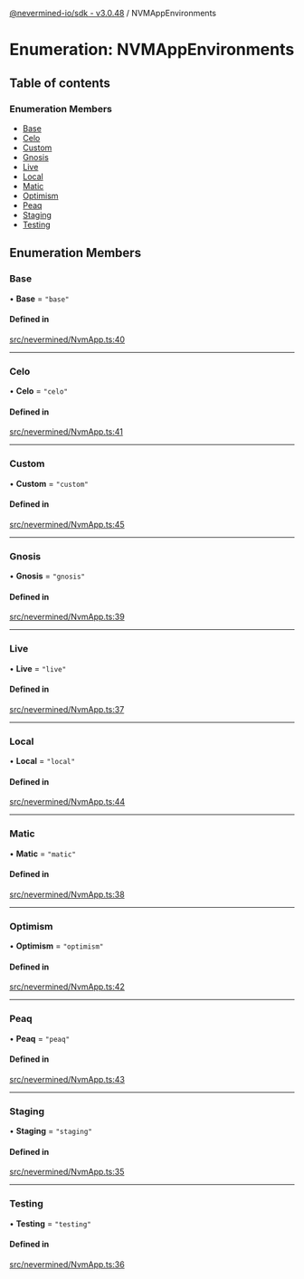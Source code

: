 [@nevermined-io/sdk - v3.0.48](../code-reference.md) / NVMAppEnvironments

# Enumeration: NVMAppEnvironments

## Table of contents

### Enumeration Members

- [Base](NVMAppEnvironments.md#base)
- [Celo](NVMAppEnvironments.md#celo)
- [Custom](NVMAppEnvironments.md#custom)
- [Gnosis](NVMAppEnvironments.md#gnosis)
- [Live](NVMAppEnvironments.md#live)
- [Local](NVMAppEnvironments.md#local)
- [Matic](NVMAppEnvironments.md#matic)
- [Optimism](NVMAppEnvironments.md#optimism)
- [Peaq](NVMAppEnvironments.md#peaq)
- [Staging](NVMAppEnvironments.md#staging)
- [Testing](NVMAppEnvironments.md#testing)

## Enumeration Members

### Base

• **Base** = `"base"`

#### Defined in

[src/nevermined/NvmApp.ts:40](https://github.com/nevermined-io/sdk-js/blob/1ce5860917b7655d893b7f6c0b24536829a7b839/src/nevermined/NvmApp.ts#L40)

---

### Celo

• **Celo** = `"celo"`

#### Defined in

[src/nevermined/NvmApp.ts:41](https://github.com/nevermined-io/sdk-js/blob/1ce5860917b7655d893b7f6c0b24536829a7b839/src/nevermined/NvmApp.ts#L41)

---

### Custom

• **Custom** = `"custom"`

#### Defined in

[src/nevermined/NvmApp.ts:45](https://github.com/nevermined-io/sdk-js/blob/1ce5860917b7655d893b7f6c0b24536829a7b839/src/nevermined/NvmApp.ts#L45)

---

### Gnosis

• **Gnosis** = `"gnosis"`

#### Defined in

[src/nevermined/NvmApp.ts:39](https://github.com/nevermined-io/sdk-js/blob/1ce5860917b7655d893b7f6c0b24536829a7b839/src/nevermined/NvmApp.ts#L39)

---

### Live

• **Live** = `"live"`

#### Defined in

[src/nevermined/NvmApp.ts:37](https://github.com/nevermined-io/sdk-js/blob/1ce5860917b7655d893b7f6c0b24536829a7b839/src/nevermined/NvmApp.ts#L37)

---

### Local

• **Local** = `"local"`

#### Defined in

[src/nevermined/NvmApp.ts:44](https://github.com/nevermined-io/sdk-js/blob/1ce5860917b7655d893b7f6c0b24536829a7b839/src/nevermined/NvmApp.ts#L44)

---

### Matic

• **Matic** = `"matic"`

#### Defined in

[src/nevermined/NvmApp.ts:38](https://github.com/nevermined-io/sdk-js/blob/1ce5860917b7655d893b7f6c0b24536829a7b839/src/nevermined/NvmApp.ts#L38)

---

### Optimism

• **Optimism** = `"optimism"`

#### Defined in

[src/nevermined/NvmApp.ts:42](https://github.com/nevermined-io/sdk-js/blob/1ce5860917b7655d893b7f6c0b24536829a7b839/src/nevermined/NvmApp.ts#L42)

---

### Peaq

• **Peaq** = `"peaq"`

#### Defined in

[src/nevermined/NvmApp.ts:43](https://github.com/nevermined-io/sdk-js/blob/1ce5860917b7655d893b7f6c0b24536829a7b839/src/nevermined/NvmApp.ts#L43)

---

### Staging

• **Staging** = `"staging"`

#### Defined in

[src/nevermined/NvmApp.ts:35](https://github.com/nevermined-io/sdk-js/blob/1ce5860917b7655d893b7f6c0b24536829a7b839/src/nevermined/NvmApp.ts#L35)

---

### Testing

• **Testing** = `"testing"`

#### Defined in

[src/nevermined/NvmApp.ts:36](https://github.com/nevermined-io/sdk-js/blob/1ce5860917b7655d893b7f6c0b24536829a7b839/src/nevermined/NvmApp.ts#L36)
